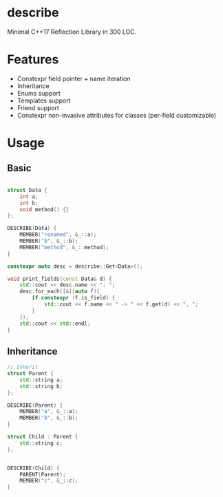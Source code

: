 # describe
Minimal C++17 Reflection Library in 300 LOC. 

# Features
* Constexpr field pointer + name iteration
* Inheritance
* Enums support
* Templates support
* Friend support
* Constexpr non-invasive attributes for classes (per-field customizable)

# Usage

## Basic
```cpp

struct Data {
    int a;
    int b;
    void method() {}
};

DESCRIBE(Data) {
    MEMBER("renamed", &_::a);
    MEMBER("b", &_::b);
    MEMBER("method", &_::method);
}

constexpr auto desc = describe::Get<Data>();

void print_fields(const Data& d) {
    std::cout << desc.name << ": ";
    desc.for_each([&](auto f){
        if constexpr (f.is_field) {
            std::cout << f.name << " -> " << f.get(d) << ", ";
        }
    });
    std::cout << std::endl;
}
```

## Inheritance

```cpp
// Inherit
struct Parent {
    std::string a;
    std::string b;
};

DESCRIBE(Parent) {
    MEMBER("a", &_::a);
    MEMBER("b", &_::b);
}

struct Child : Parent {
    std::string c;
};


DESCRIBE(Child) {
    PARENT(Parent);
    MEMBER("c", &_::c);
}
```
